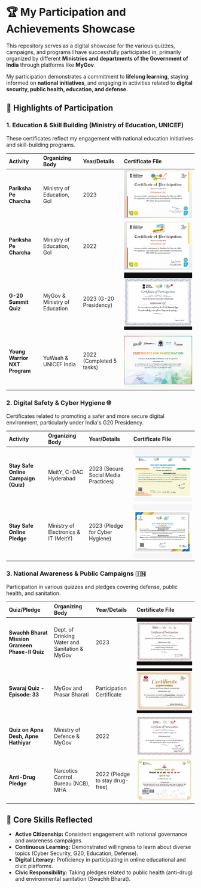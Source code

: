 # 🏆 My Participation and Achievements Showcase

This repository serves as a digital showcase for the various quizzes, campaigns, and programs I have successfully participated in, primarily organized by different **Ministries and departments of the Government of India** through platforms like **MyGov**.

My participation demonstrates a commitment to **lifelong learning**, staying informed on **national initiatives**, and engaging in activities related to **digital security, public health, education, and defense.**

## 🌟 Highlights of Participation

### 1. Education & Skill Building (Ministry of Education, UNICEF)

These certificates reflect my engagement with national education initiatives and skill-building programs.


| Activity | Organizing Body | Year/Details | Certificate File |
| :--- | :--- | :--- | :--- |
| **Pariksha Pe Charcha** | Ministry of Education, GoI | 2023 | ![Pariksha Pe Charcha 2023](https://github.com/MDAsif-bit01/-My-Participation-and-Achievements/blob/main/image/Pariksha%20Pe%20Charcha2023.jpg) |
| **Pariksha Pe Charcha** | Ministry of Education, GoI | 2022 | ![Pariksha Pe Charcha 2022](https://github.com/MDAsif-bit01/-My-Participation-and-Achievements/blob/main/image/Pariksha%20Pe%20Charcha2022.jpg) |
| **G-20 Summit Quiz** | MyGov & Ministry of Education | 2023 (G-20 Presidency) | ![G-20 Summit Quiz](https://github.com/MDAsif-bit01/-My-Participation-and-Achievements/blob/main/image/G-20%20Summit%20Quiz2023.jpg)|
| **Young Warrior NXT Program** | YuWaah & UNICEF India | 2022 (Completed 5 tasks) | ![Young Warrior NXT Program Completion](https://github.com/MDAsif-bit01/-My-Participation-and-Achievements/blob/main/image/Young%20Warrior%20NXT%20Program2022.jpg) |



### 2. Digital Safety & Cyber Hygiene 🌐

Certificates related to promoting a safer and more secure digital environment, particularly under India's G20 Presidency.

| Activity | Organizing Body | Year/Details | Certificate File |
| :--- | :--- | :--- | :--- |
| **Stay Safe Online Campaign (Quiz)** | MeitY, C-DAC Hyderabad | 2023 (Secure Social Media Practices) | ![Stay Safe Online Campaign ](https://github.com/MDAsif-bit01/-My-Participation-and-Achievements/blob/main/image/Stay%20Safe%20Online%20Campaign%20(Quiz)2023.jpg) |
| **Stay Safe Online Pledge** | Ministry of Electronics & IT (MeitY) | 2023 (Pledge for Cyber Hygiene) | ![Stay Safe Online Pledge](https://github.com/MDAsif-bit01/-My-Participation-and-Achievements/blob/main/image/Stay%20Safe%20Online%20Pledge2023.jpg)  |


### 3. National Awareness & Public Campaigns 🇮🇳

Participation in various quizzes and pledges covering defense, public health, and sanitation.

| Quiz/Pledge | Organizing Body | Year/Details | Certificate File |
| :--- | :--- | :--- | :--- |
| **Swachh Bharat Mission Grameen Phase-II Quiz** | Dept. of Drinking Water and Sanitation & MyGov | 2023 | ![Swachh Bharat Mission Grameen Phase-II Quiz](https://github.com/MDAsif-bit01/-My-Participation-and-Achievements/blob/main/image/Swachh%20Bharat%20Mission%20Grameen%20Phase-II%20Quiz.jpg) |
| **Swaraj Quiz - Episode: 33** | MyGov and Prasar Bharati | Participation Certificate | ![Swaraj Quiz - Episode: 33](https://github.com/MDAsif-bit01/-My-Participation-and-Achievements/blob/main/image/Swaraj%20Quiz%20-%20Episode%2033.jpg) |
| **Quiz on Apna Desh, Apne Hathiyar** | Ministry of Defence & MyGov | 2022 | ![Quiz on Apna Desh, Apne Hathiyar](https://github.com/MDAsif-bit01/-My-Participation-and-Achievements/blob/main/image/Quiz%20on%20Apna%20Desh%2C%20Apne%20Hathiyar.jpg) |
| **Anti-Drug Pledge** | Narcotics Control Bureau (NCB), MHA | 2022 (Pledge to stay drug-free) | ![Anti-Drug Pledge](https://github.com/MDAsif-bit01/-My-Participation-and-Achievements/blob/main/image/Anti-Drug%20Pledge.jpeg) |


## 🔑 Core Skills Reflected

* **Active Citizenship:** Consistent engagement with national governance and awareness campaigns.
* **Continuous Learning:** Demonstrated willingness to learn about diverse topics (Cyber Security, G20, Education, Defense).
* **Digital Literacy:** Proficiency in participating in online educational and civic platforms.
* **Civic Responsibility:** Taking pledges related to public health (anti-drug) and environmental sanitation (Swachh Bharat).
